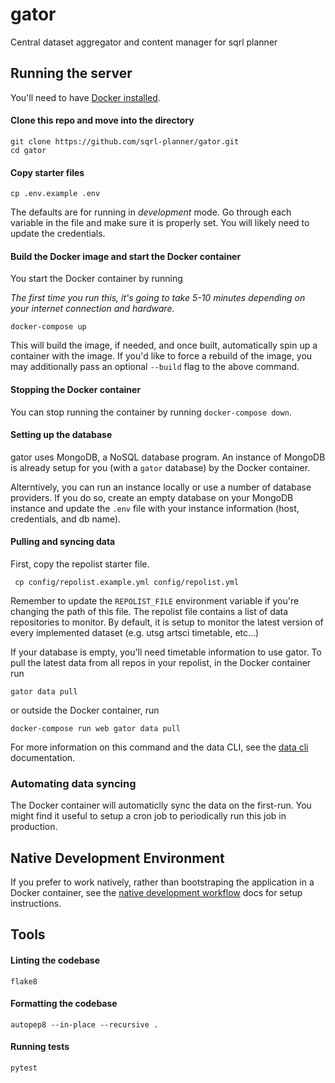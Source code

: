 # gator
Central dataset aggregator and content manager for sqrl planner

 ## Running the server
 You'll need to have [Docker installed](https://docs.docker.com/get-docker/).

 #### Clone this repo and move into the directory
 ```shell
 git clone https://github.com/sqrl-planner/gator.git
 cd gator
 ```

 #### Copy starter files
 ```shell
 cp .env.example .env
 ```
 The defaults are for running in *development* mode. Go through each variable in the file and make sure it is properly set. You will likely need to update the credentials.

 #### Build the Docker image and start the Docker container

You start the Docker container by running

 *The first time you run this, it's going to take 5-10 minutes depending on your internet connection and hardware.*
 ```shell
 docker-compose up
 ```
 This will build the image, if needed, and once built, automatically spin up a container with the image. If you'd like to force a rebuild of the image, you may additionally pass an optional ``--build`` flag to the above command.

 #### Stopping the Docker container

 You can stop running the container by running ``docker-compose down``.

#### Setting up the database

gator uses MongoDB, a NoSQL database program. An instance of MongoDB is already setup for you (with a ``gator`` database) by the Docker container.

Alterntively, you can run an instance locally or use a number of database providers. If you do so, create an empty database on your MongoDB instance and update the ``.env`` file with your instance information (host, credentials, and db name).

#### Pulling and syncing data

First, copy the repolist starter file.
```shell
 cp config/repolist.example.yml config/repolist.yml
```
Remember to update the ``REPOLIST_FILE`` environment variable if you're changing the path of this file. The repolist file contains a list of data repositories to monitor. By default, it is setup to monitor the latest version of every implemented dataset (e.g. utsg artsci timetable, etc...)

If your database is empty, you'll need timetable information to use gator. To pull the latest data from all repos in your repolist, in the Docker container run
```shell
gator data pull
```
or outside the Docker container, run
```shell
docker-compose run web gator data pull
```

For more information on this command and the data CLI, see the [data cli](/docs/data_cli.md) documentation.

### Automating data syncing

The Docker container will automaticlly sync the data on the first-run. You might find it useful to setup a cron job to periodically run this job in production.

## Native Development Environment
If you prefer to work natively, rather than bootstraping the application in a Docker container, see the [native development workflow](docs/develop-native.md) docs for setup instructions.

## Tools

#### Linting the codebase
```
flake8
```

#### Formatting the codebase
```
autopep8 --in-place --recursive .
```

#### Running tests
````
pytest
````
